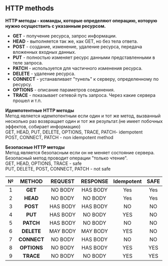 ## HTTP methods ##
**HTTP методы - команды, которые определяют операцию, которую нужно осуществить с указанным ресурсом.**

- **GET** - получение ресурса, запрос информации.  
- **HEAD** - выполняется так же, как GET, но без тела ответа.
- **POST** - создание, изменение, удаление ресурса, передача вложенных входных данных. 
- **PUT** - полностью изменяет ресурс данными представленными в теле запроса.   
- **PATCH** - используется для частичного изменения ресурса.    
- **DELETE** - удаление ресурса.
- **CONNECT** - устанавливает "тунель" к серверу, определенному по ресурсу.  
- **OPTIONS** - описание параметров соединения.
- **TRACE** - показывает сетевой путь запроса. Через какие сервера прошел и т.п.

**Идемпотентные HTTP методы**  
Метод является идемпотентным если один и тот же метод, вызванный несколько раз возвращает один и тот же результат.(не имеет побочных эффектов, собирает информацию)  
GET, HEAD, PUT, DELETE, OPTIONS, TRACE, PATCH- idempotent  
POST, CONNECT, PATCH - non idempotent method  

**Безопасные HTTP методы**  
Метод является безопасным если он не меняет состояние сервера.  
Безопасный метод проводит операции "только чтение".  
GET, HEAD, OPTIONS, TRACE - safe  
PUT, DELETE, POST, CONNECT, PATCH - not safe


| № | METHOD |REQUEST|RESPONSE|Idempotent|SAFE|
| :---: | :---: | :---: | :---: | :---: | :---: |
| 1 | **GET** | NO BODY| HAS BODY| Yes| Yes|
| 2 | **HEAD** | NO BODY| NO BODY| Yes| Yes|
| 3 | **POST** | HAS BODY| HAS BODY| NO | NO |
| 4 | **PUT** | HAS BODY| NO BODY| YES | NO |
| 5 | **PATCH** | HAS BODY| NO BODY| NO | NO |
| 6 | **DELETE**| MAY BODY| MAY BODY| YES | NO |
| 7 | **CONNECT**| NO BODY| HAS BODY| NO | NO |
| 8 | **OPTIONS**| NO BODY| HAS BODY| YES | YES |
| 9 | **TRACE**| NO BODY| NO BODY| YES | YES |
